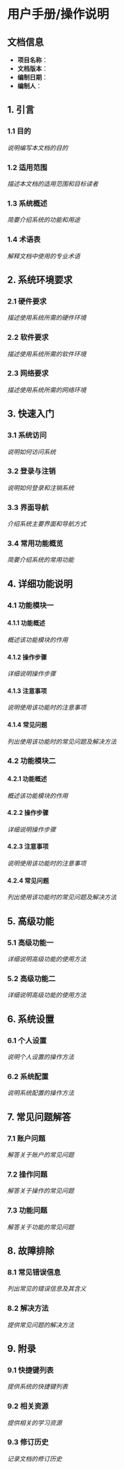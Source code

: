 # 用户手册/操作说明

## 文档信息
- **项目名称**：
- **文档版本**：
- **编制日期**：
- **编制人**：

## 1. 引言

### 1.1 目的
*说明编写本文档的目的*

### 1.2 适用范围
*描述本文档的适用范围和目标读者*

### 1.3 系统概述
*简要介绍系统的功能和用途*

### 1.4 术语表
*解释文档中使用的专业术语*

## 2. 系统环境要求

### 2.1 硬件要求
*描述使用系统所需的硬件环境*

### 2.2 软件要求
*描述使用系统所需的软件环境*

### 2.3 网络要求
*描述使用系统所需的网络环境*

## 3. 快速入门

### 3.1 系统访问
*说明如何访问系统*

### 3.2 登录与注销
*说明如何登录和注销系统*

### 3.3 界面导航
*介绍系统主要界面和导航方式*

### 3.4 常用功能概览
*简要介绍系统的常用功能*

## 4. 详细功能说明

### 4.1 功能模块一

#### 4.1.1 功能概述
*概述该功能模块的作用*

#### 4.1.2 操作步骤
*详细说明操作步骤*

#### 4.1.3 注意事项
*说明使用该功能时的注意事项*

#### 4.1.4 常见问题
*列出使用该功能时的常见问题及解决方法*

### 4.2 功能模块二

#### 4.2.1 功能概述
*概述该功能模块的作用*

#### 4.2.2 操作步骤
*详细说明操作步骤*

#### 4.2.3 注意事项
*说明使用该功能时的注意事项*

#### 4.2.4 常见问题
*列出使用该功能时的常见问题及解决方法*

## 5. 高级功能

### 5.1 高级功能一
*详细说明高级功能的使用方法*

### 5.2 高级功能二
*详细说明高级功能的使用方法*

## 6. 系统设置

### 6.1 个人设置
*说明个人设置的操作方法*

### 6.2 系统配置
*说明系统配置的操作方法*

## 7. 常见问题解答

### 7.1 账户问题
*解答关于账户的常见问题*

### 7.2 操作问题
*解答关于操作的常见问题*

### 7.3 功能问题
*解答关于功能的常见问题*

## 8. 故障排除

### 8.1 常见错误信息
*列出常见的错误信息及其含义*

### 8.2 解决方法
*提供常见问题的解决方法*

## 9. 附录

### 9.1 快捷键列表
*提供系统的快捷键列表*

### 9.2 相关资源
*提供相关的学习资源*

### 9.3 修订历史
*记录文档的修订历史*
